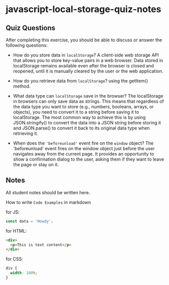 # javascript-local-storage-quiz-notes

## Quiz Questions

After completing this exercise, you should be able to discuss or answer the following questions:

- How do you store data in `localStorage`?
  A client-side web storage API that allows you to store key-value pairs in a web browser. Data stored in localStorage remains available even after the browser is closed and reopened, until it is manually cleared by the user or the web application.

- How do you retrieve data from `localStorage`?
  using the getItem() method.

- What data type can `localStorage` save in the browser?
  The localStorage in browsers can only save data as strings. This means that regardless of the data type you want to store (e.g., numbers, booleans, arrays, or objects), you need to convert it to a string before saving it to localStorage.
  The most common way to achieve this is by using JSON.stringify() to convert the data into a JSON string before storing it and JSON.parse() to convert it back to its original data type when retrieving it.

- When does the `'beforeunload'` event fire on the `window` object?
  The 'beforeunload' event fires on the window object just before the user navigates away from the current page. It provides an opportunity to show a confirmation dialog to the user, asking them if they want to leave the page or stay on it.

## Notes

All student notes should be written here.

How to write `Code Examples` in markdown

for JS:

```javascript
const data = 'Howdy';
```

for HTML:

```html
<div>
  <p>This is text content</p>
</div>
```

for CSS:

```css
div {
  width: 100%;
}
```
